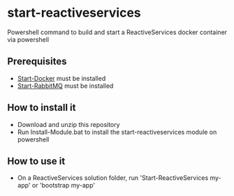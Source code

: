 # start-reactiveservices
Powershell command to build and start a ReactiveServices docker container via powershell

## Prerequisites
- [Start-Docker](https://github.com/rafaelromao/start-docker) must be installed
- [Start-RabbitMQ](https://github.com/rafaelromao/start-rabbitmq) must be installed

## How to install it
- Download and unzip this repository
- Run Install-Module.bat to install the start-reactiveservices module on powershell

## How to use it
- On a ReactiveServices solution folder, run 'Start-ReactiveServices my-app' or 'bootstrap my-app'
